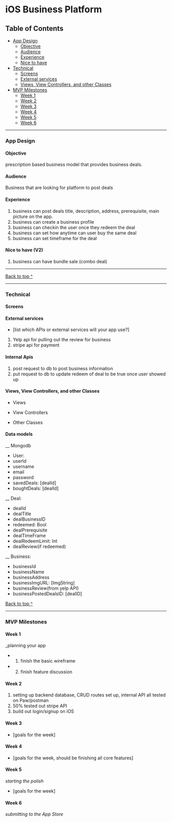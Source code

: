 # iOS Business Platform
## Table of Contents
 * [App Design](#app-design)
   * [Objective](#objective)
   * [Audience](#audience)
   * [Experience](#experience)
   *  [Nice to have](#next-version)
 * [Technical](#technical)
   * [Screens](#Screens)
   * [External services](#external-services)
   * [Views, View Controllers, and other Classes](#Views-View-Controllers-and-other-Classes)
 * [MVP Milestones](#mvp-milestones)
   * [Week 1](#week-1)
   * [Week 2](#week-2)
   * [Week 3](#week-3)
   * [Week 4](#week-4)
   * [Week 5](#week-5)
   * [Week 6](#week-6)

---

### App Design

#### Objective
prescription based business model that provides business deals.

#### Audience
Business that are looking for platform to post deals

#### Experience
1. business can post deals title, description, address, prerequisite, main picture on the app.
2. business can create a business profile 
3. business can checkin the user once they redeem the deal
4. business can set how anytime can user buy the same deal
5. business can set timeframe for the deal

#### Nice to have (V2)
1. business can have bundle sale (combo deal)

---
[Back to top ^](#)

---

### Technical

#### Screens


#### External services
* [list which APIs or external services will your app use?]
1. Yelp api for pulling out the review for business 
2. stripe api for payment

#### Internal Apis
1. post request to db to post business information
2.  put request to db to update redeem of deal to be true once user showed up

#### Views, View Controllers, and other Classes
* Views
 
* View Controllers
 
* Other Classes


#### Data models
__ Mongodb 
* User:
* userId
* username
* email
* password
* savedDeals: [dealId]
* boughtDeals: [dealId]

__ Deal:
* dealId
* dealTitle
* dealBusinessID
* redeemed: Bool
* dealPrerequisite
* dealTimeFrame
* dealRedeemLimit: Int
* dealReview(if redeemed)

__ Business:
* businessId
* businessName
* businessAddress
* businessImgURL: [ImgString]
* businessReview(from yelp API)
* businessPostedDealsID: [dealID]

[Back to top ^](#)

---

### MVP Milestones

#### Week 1
_planning your app
* 1.  finish the basic wireframe 
* 2. finish feature discussion 

#### Week 2
1. setting up backend database, CRUD routes set up, internal API all tested on Paw/postman
2. 50% tested out stripe API
3. build out login/signup on iOS 

#### Week 3
* [goals for the week]

#### Week 4
* [goals for the week, should be finishing all core features]

#### Week 5
_starting the polish_
* [goals for the week]

#### Week 6
_submitting to the App Store_
